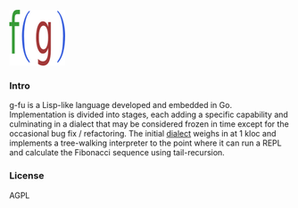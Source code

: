 ![Logo](logo.png)

### Intro
g-fu is a Lisp-like language developed and embedded in Go. Implementation is divided into stages, each adding a specific capability and culminating in a dialect that may be considered frozen in time except for the occasional bug fix / refactoring. The initial [dialect](https://github.com/codr7/g-fu/tree/master/v1) weighs in at 1 kloc and implements a tree-walking interpreter to the point where it can run a REPL and calculate the Fibonacci sequence using tail-recursion.

### License
AGPL